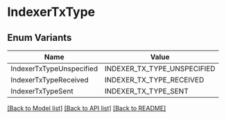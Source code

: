 # IndexerTxType

## Enum Variants

| Name                     | Value                       |
| ------------------------ | --------------------------- |
| IndexerTxTypeUnspecified | INDEXER_TX_TYPE_UNSPECIFIED |
| IndexerTxTypeReceived    | INDEXER_TX_TYPE_RECEIVED    |
| IndexerTxTypeSent        | INDEXER_TX_TYPE_SENT        |

[[Back to Model list]](../README.md#documentation-for-models) [[Back to API list]](../README.md#documentation-for-api-endpoints) [[Back to README]](../README.md)
